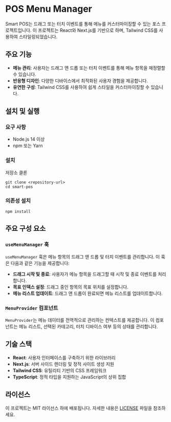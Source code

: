 # POS Menu Manager

Smart POS는 드래그 또는 터치 이벤트를 통해 메뉴를 커스터마이징할 수 있는 포스 프로젝트입니다. 이 프로젝트는 React와 Next.js를 기반으로 하며, Tailwind CSS를 사용하여 스타일링되었습니다.

## 주요 기능

- **메뉴 관리**: 사용자는 드래그 앤 드롭 또는 터치 이벤트를 통해 메뉴 항목을 재정렬할 수 있습니다.
- **반응형 디자인**: 다양한 디바이스에서 최적화된 사용자 경험을 제공합니다.
- **유연한 구성**: Tailwind CSS를 사용하여 쉽게 스타일을 커스터마이징할 수 있습니다.

## 설치 및 실행

### 요구 사항

- Node.js 14 이상
- npm 또는 Yarn

### 설치
저장소 클론
```
git clone <repository-url>
cd smart-pos
```

### 의존성 설치
```
npm install
```


## 주요 구성 요소

### `useMenuManager` 훅

`useMenuManager` 훅은 메뉴 항목의 드래그 앤 드롭 및 터치 이벤트를 관리합니다. 이 훅은 다음과 같은 기능을 제공합니다:

- **드래그 시작 및 종료**: 사용자가 메뉴 항목을 드래그할 때 시작 및 종료 이벤트를 처리합니다.
- **목표 인덱스 설정**: 드래그 중인 항목의 목표 위치를 설정합니다.
- **메뉴 리스트 업데이트**: 드래그 앤 드롭이 완료되면 메뉴 리스트를 업데이트합니다.

### `MenuProvider` 컴포넌트

`MenuProvider`는 메뉴 데이터를 전역적으로 관리하는 컨텍스트를 제공합니다. 이 컴포넌트는 메뉴 리스트, 선택된 카테고리, 터치 디바이스 여부 등의 상태를 관리합니다.

## 기술 스택

- **React**: 사용자 인터페이스를 구축하기 위한 라이브러리
- **Next.js**: 서버 사이드 렌더링 및 정적 사이트 생성 지원
- **Tailwind CSS**: 유틸리티 기반의 CSS 프레임워크
- **TypeScript**: 정적 타입을 지원하는 JavaScript의 상위 집합

## 라이선스

이 프로젝트는 MIT 라이선스 하에 배포됩니다. 자세한 내용은 [LICENSE](LICENSE) 파일을 참조하세요.